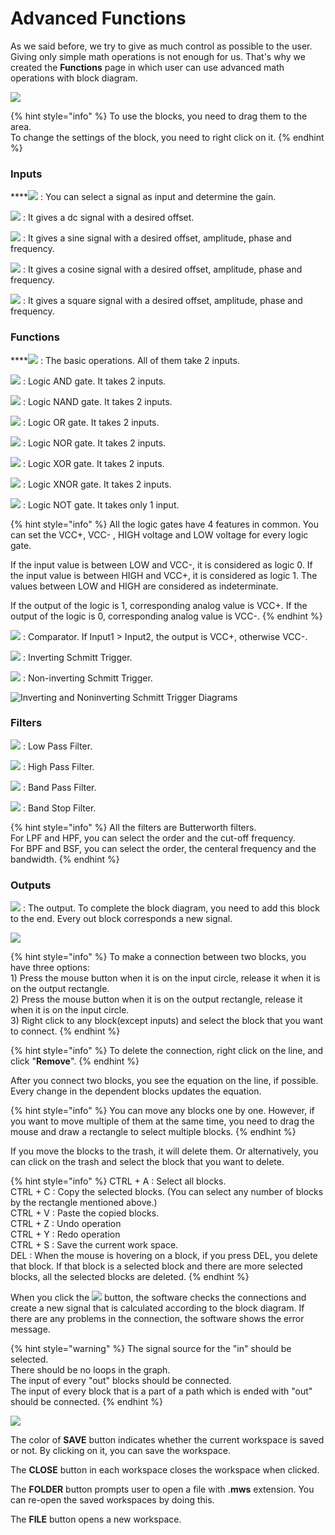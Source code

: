 # Advanced Functions

As we said before, we try to give as much control as possible to the user. Giving only simple math operations is not enough for us. That's why we created the **Functions** page in which user can use advanced math operations with block diagram.

![](../../../../.gitbook/assets/image%20%28129%29.png)

{% hint style="info" %}
To use the blocks, you need to drag them to the area.  
To change the settings of the block, you need to right click on it.
{% endhint %}

### **Inputs**

\*\*\*\*![](../../../../.gitbook/assets/image%20%2820%29.png) : You can select a signal as input and determine the gain. 

![](../../../../.gitbook/assets/image%20%28154%29.png) : It gives a dc signal with a desired offset.

![](../../../../.gitbook/assets/image%20%2832%29.png) : It gives a sine signal with a desired offset, amplitude, phase and frequency.

![](../../../../.gitbook/assets/image%20%28121%29.png) : It gives a cosine signal with a desired offset, amplitude, phase and frequency.

![](../../../../.gitbook/assets/image%20%2892%29.png) : It gives a square signal with a desired offset, amplitude, phase and frequency.

### **Functions**

\*\*\*\*![](../../../../.gitbook/assets/image%20%28144%29.png) : The basic operations. All of them take 2 inputs.  

![](../../../../.gitbook/assets/image%20%2885%29.png) : Logic AND gate. It takes 2 inputs.

![](../../../../.gitbook/assets/image%20%28149%29.png) : Logic NAND gate. It takes 2 inputs.

![](../../../../.gitbook/assets/image%20%28101%29.png) : Logic OR gate. It takes 2 inputs.

![](../../../../.gitbook/assets/image%20%2863%29.png) : Logic NOR gate. It takes 2 inputs.

![](../../../../.gitbook/assets/image%20%2867%29.png) : Logic XOR gate. It takes 2 inputs.

![](../../../../.gitbook/assets/image%20%28124%29.png) : Logic XNOR gate. It takes 2 inputs.

![](../../../../.gitbook/assets/image%20%28158%29.png) : Logic NOT gate. It takes only 1 input.

{% hint style="info" %}
All the logic gates have 4 features in common. You can set the VCC+, VCC- , HIGH voltage and LOW voltage for every logic gate. 

If the input value is between LOW and VCC-, it is considered as logic 0. If the input value is between HIGH and VCC+, it is considered as logic 1. The values between LOW and HIGH are considered as indeterminate. 

If the output of the logic is 1, corresponding analog value is VCC+. If the output of the logic is 0, corresponding analog value is VCC-.
{% endhint %}

![](../../../../.gitbook/assets/image%20%28127%29.png) : Comparator. If Input1 &gt; Input2, the output is VCC+, otherwise VCC-.

![](../../../../.gitbook/assets/image%20%281%29.png) : Inverting Schmitt Trigger. 

![](../../../../.gitbook/assets/image%20%2823%29.png) : Non-inverting Schmitt Trigger.

![Inverting and Noninverting Schmitt Trigger Diagrams](../../../../.gitbook/assets/untitled-diagram.png)

### **Filters**

![](../../../../.gitbook/assets/image%20%2838%29.png) : Low Pass Filter.

![](../../../../.gitbook/assets/image%20%28176%29.png) : High Pass Filter.

![](../../../../.gitbook/assets/image%20%28153%29.png) : Band Pass Filter.

![](../../../../.gitbook/assets/image%20%2853%29.png) : Band Stop Filter.

{% hint style="info" %}
All the filters are Butterworth filters.   
For LPF and HPF, you can select the order and the cut-off frequency.  
For BPF and BSF, you can select the order, the centeral frequency and the bandwidth.
{% endhint %}

### Outputs

![](../../../../.gitbook/assets/image%20%28115%29.png) : The output. To complete the block diagram, you need to add this block to the end. Every out block corresponds a new signal.

![](../../../../.gitbook/assets/a186e98a-fbf6-11e8-aaf5-0050560101a3.gif)

{% hint style="info" %}
To make a connection between two blocks, you have three options:  
1\) Press the mouse button when it is on the input circle, release it when it is on the output rectangle.  
2\) Press the mouse button when it is on the output rectangle, release it when it is on the input circle.  
3\) Right click to any block\(except inputs\) and select the block that you want to connect.
{% endhint %}

{% hint style="info" %}
To delete the connection, right click on the line, and click "**Remove**".
{% endhint %}

After you connect two blocks, you see the equation on the line, if possible. Every change in the dependent blocks updates the equation. 

{% hint style="info" %}
You can move any blocks one by one. However, if you want to move multiple of them at the same time, you need to drag the mouse and draw a rectangle to select multiple blocks.
{% endhint %}

If you move the blocks to the trash, it will delete them. Or alternatively, you can click on the trash and select the block that you want to delete. 

{% hint style="info" %}
CTRL + A : Select all blocks.  
CTRL + C : Copy the selected blocks. \(You can select any number of blocks by the rectangle mentioned above.\)  
CTRL + V : Paste the copied blocks.  
CTRL + Z : Undo operation  
CTRL + Y : Redo operation  
CTRL + S : Save the current work space.  
DEL : When the mouse is hovering on a block, if you press DEL, you delete that block. If that block is a selected block and there are more selected blocks, all the selected blocks are deleted. 
{% endhint %}

When you click the ![](../../../../.gitbook/assets/image%20%28157%29.png) button, the software checks the connections and create a new signal that is calculated according to the block diagram. If there are any problems in the connection, the software shows the error message. 

{% hint style="warning" %}
The signal source for the "in" should be selected.  
There should be no loops in the graph.  
The input of every "out" blocks should be connected.  
The input of every block that is a part of a path which is ended with "out" should be connected.
{% endhint %}

![](../../../../.gitbook/assets/image%20%2831%29.png)

The color of **SAVE** button indicates whether the current workspace is saved or not. By clicking on it, you can save the workspace. 

The **CLOSE** button in each workspace closes the workspace when clicked.

The **FOLDER** button prompts user to open a file with .**mws** extension. You can re-open the saved workspaces by doing this.

The **FILE** button opens a new workspace.

